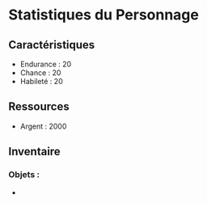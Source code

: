 # Statistiques du Personnage

## Caractéristiques
  - Endurance : 20
  - Chance : 20 
  - Habileté : 20 

## Ressources
  - Argent : 2000

## Inventaire
### Objets :
  - 